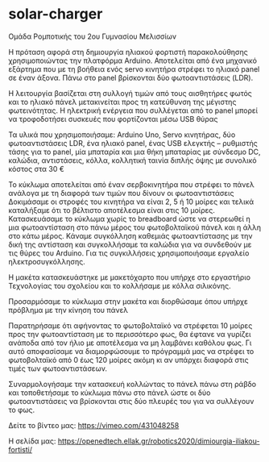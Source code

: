 # solar-charger
Ομάδα Ρομποτικής του 2ου Γυμνασίου Μελισσίων

Η πρόταση αφορά στη δημιουργία ηλιακού φορτιστή παρακολούθησης χρησιμοποιώντας την πλατφόρμα Arduino.
Αποτελείται από ένα μηχανικό εξάρτημα που με τη βοήθεια ενός servo κινητήρα στρέφει το ηλιακό panel σε έναν άξονα. Πάνω στο panel βρίσκονται δύο φωτοαντιστάσεις (LDR).

Η λειτουργία βασίζεται στη συλλογή τιμών από τους αισθητήρες φωτός και το ηλιακό πάνελ μετακινείται προς τη κατεύθυνση της μέγιστης φωτεινότητας. Η ηλεκτρική ενέργεια  που συλλέγεται από το panel μπορεί να τροφοδοτήσει συσκευές που φορτίζονται μέσω USB θύρας

Τα υλικά που χρησιμοποιήσαμε:
Arduino Uno, Servo κινητήρας, δύο φωτοαντιστάσεις LDR, ένα ηλιακό panel, ένας USB ελεγκτής – ρυθμιστής τάσης για το panel, μία μπαταρία και μια θήκη μπαταρίας με σύνδεσμο DC, καλώδια, αντιστάσεις, κόλλα, κολλητική ταινία διπλής όψης με συνολικό κόστος στα 30 €

Το κύκλωμα αποτελείται από έναν  σερβοκινητήρα που στρέφει το πάνελ  ανάλογα με τη διαφορά των τιμών που δίνουν οι φωτοαντιστάσεις
Δοκιμάσαμε οι στροφές του κινητήρα να είναι 2, 5 ή 10 μοίρες και τελικά καταλήξαμε ότι το βέλτιστο αποτέλεσμα είναι στις 10 μοίρες.
Κατασκευάσαμε το κύκλωμα χωρίς το breadboard ώστε να στερεωθεί η μια  φωτοαντίσταση  στο πάνω μέρος του φωτοβολταϊκού πάνελ και η άλλη στο κάτω μέρος.
Κάναμε συγκόλληση καθεμιάς φωτοαντίστασης με την δική της αντίσταση και συγκολλήσαμε τα καλώδια για να συνδεθούν με τις θύρες του Arduino. Για τις συγκιλλήσεις χρησιμοποιήσαμε εργαλείο ηλεκτροσυγκόλλησης.

Η μακέτα κατασκευάστηκε με μακετόχαρτο που υπήρχε στο εργαστήριο Τεχνολογίας του σχολείου και το κολλήσαμε με κόλλα σιλικόνης.

Προσαρμόσαμε το κύκλωμα στην μακέτα και διορθώσαμε όπου υπήρχε πρόβλημα με την κίνηση του πάνελ

Παρατηρήσαμε ότι αφήνοντας το φωτοβολταϊκό να στρέφεται 10 μοίρες προς την φωτοαντίσταση με το περισσότερο φως, θα έφτανε να γυρίζει ανάποδα  από τον ήλιο με αποτέλεσμα να μη λαμβάνει καθόλου φως.  Γι αυτό αποφασίσαμε να διαμορφώσουμε το πρόγραμμά μας να στρέφει το φωτοβολταϊκό από 0 έως 120  μοίρες ακόμη κι αν υπάρχει διαφορά στις τιμές των φωτοαντιστάσεων.

Συναρμολογήσαμε την κατασκευή κολλώντας το πάνελ πάνω στη ράβδο και τοποθετήσαμε το κύκλωμα πάνω στο πάνελ ώστε οι δύο φωτοαντιστάσεις να βρίσκονται στις δύο πλευρές του για να συλλέγουν το φως.

Δείτε το βίντεο μας: https://vimeo.com/431048258

Η σελίδα μας:  https://openedtech.ellak.gr/robotics2020/dimiourgia-iliakou-fortisti/
